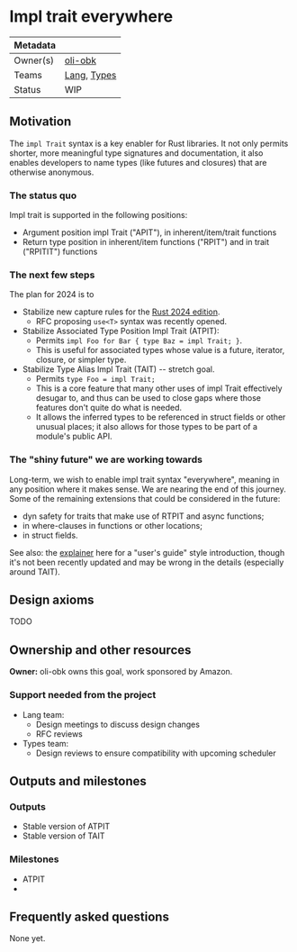 # Impl trait everywhere

| Metadata | |
| --- | --- |
| Owner(s) | [oli-obk] |
| Teams | [Lang], [Types] |
| Status | WIP |

[oli-obk]: https://github.com/oli-obk

[Lang]: https://www.rust-lang.org/governance/teams/lang
[Types]: https://www.rust-lang.org/governance/teams/compiler#team-types

## Motivation

The `impl Trait` syntax is a key enabler for Rust libraries.
It not only permits shorter, more meaningful type signatures and documentation,
it also enables developers to name types (like futures and closures) that are otherwise anonymous.

### The status quo

Impl trait is supported in the following positions:

* Argument position impl Trait ("APIT"), in inherent/item/trait functions 
* Return type position in inherent/item functions ("RPIT") and in trait ("RPITIT") functions

### The next few steps

The plan for 2024 is to

* Stabilize new capture rules for the [Rust 2024 edition](./Rust-2024-Edition.md).
    * RFC proposing `use<T>` syntax was recently opened.
* Stabilize Associated Type Position Impl Trait (ATPIT):
    * Permits `impl Foo for Bar { type Baz = impl Trait; }`.
    * This is useful for associated types whose value is a future, iterator, closure, or simpler type.
* Stabilize Type Alias Impl Trait (TAIT) -- stretch goal.
    * Permits `type Foo = impl Trait;`
    * This is a core feature that many other uses of impl Trait effectively desugar to, and thus can be used to close gaps where those features don't quite do what is needed.
    * It allows the inferred types to be referenced in struct fields or other unusual places; it also allows for those types to be part of a module's public API.

### The "shiny future" we are working towards

Long-term, we wish to enable impl trait syntax "everywhere", meaning in any position where it makes sense.
We are nearing the end of this journey.
Some of the remaining extensions that could be considered in the future:

* dyn safety for traits that make use of RTPIT and async functions;
* in where-clauses in functions or other locations;
* in struct fields.

See also: the [explainer](https://rust-lang.github.io/impl-trait-initiative/explainer.html) here for a "user's guide" style introduction, though it's not been recently updated and may be wrong in the details (especially around TAIT).

## Design axioms

TODO

## Ownership and other resources

**Owner:** oli-obk owns this goal, work sponsored by Amazon.

### Support needed from the project

* Lang team:
    * Design meetings to discuss design changes
    * RFC reviews
* Types team:
    * Design reviews to ensure compatibility with upcoming scheduler

## Outputs and milestones

### Outputs

* Stable version of ATPIT
* Stable version of TAIT

### Milestones

* ATPIT
* 

## Frequently asked questions

None yet.